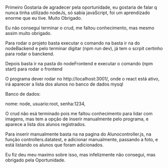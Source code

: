 Primeiro Gostaria de agradecer pela oportunidade, eu gostaria de falar q nunca tinha utilizado nodeJs, só sabia javaScript, foi um aprendizado enorme que eu tive. Muito Obrigado.

Eu não consegui terminar o crud, me faltou conhecimento, mas mesmo assim muito obrigado.

Para rodar o projeto basta executar o comando na basta ir na do nodeBackend e pelo terminar digitar (npm run dev), já tem o scrpit certinho para rodar o banckend.

Depois basta ir na pasta do nodeFrontend e executar o comando (npm start) para rodar o frontend


O programa dever rodar no http://localhost:3001/, onde o react está ativo, irá aparecer a lista dos alunos no banco de dados mysql

Banco de dados:

nome: node,
usuario:root,
senha:1234,


O crud não esá terminado pois me faltou conhecimento para lidar com imagens, mas tem a opção de inserir manualmente pelo programa, e aparece a lista dos alunos registrados. 

Para inserir manualmente basta na na pagina do Alunocontroller.js, na função controllers.datatest, e adicionar manualmente, passando a foto, e está listando os alunos que foram adicionados.

Eu fiz deu meu maximo sobre isso, mas infelizmente não consegui, mas obrigado pela Oportunidade.